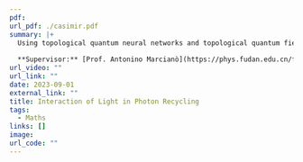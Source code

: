 ```yaml
---
pdf: 
url_pdf: ./casimir.pdf
summary: |+
  Using topological quantum neural networks and topological quantum field theory, we look at stochastic Ricci flow for renormalization group flow in gravity. We also look at connecting this to topological wormholes and string defects.
  
  **Supervisor:** [Prof. Antonino Marcianò](https://phys.fudan.edu.cn/f7/88/c7605a63368/page.html)
url_video: ""
url_link: ""
date: 2023-09-01
external_link: ""
title: Interaction of Light in Photon Recycling
tags:
  - Maths
links: []
image: 
url_code: ""
---
```

